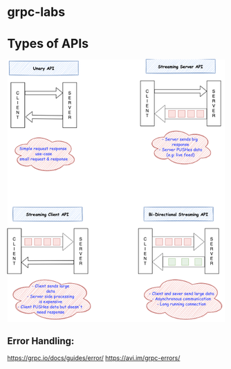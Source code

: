 # grpc-labs

# Types of APIs

![types of APIs](/diagrams/gRPC.png)

## Error Handling:
https://grpc.io/docs/guides/error/
https://avi.im/grpc-errors/
